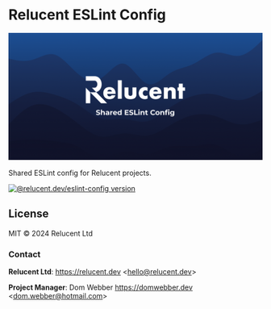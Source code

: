 # Relucent ESLint Config

![Relucent Shared ESLint Config Cover Image](cover.png)

Shared ESLint config for Relucent projects.

[![@relucent.dev/eslint-config version]][npmjs-package]

[npmjs-package]: https://npmjs.com/@relucent.dev/eslint-config
[@relucent.dev/eslint-config version]:
  https://img.shields.io/npm/v/%40relucent.dev/eslint-config

## License

MIT &copy; 2024 Relucent Ltd

### Contact

**Relucent Ltd**: <https://relucent.dev> <<hello@relucent.dev>>

**Project Manager**: Dom Webber <https://domwebber.dev>
<<dom.webber@hotmail.com>>
